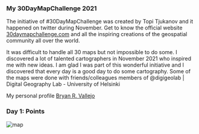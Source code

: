 ### My 30DayMapChallenge 2021 

The initiative of #30DayMapChallenge was created by Topi Tjukanov and it happened on twitter during November. Get to know the official website [30daymapchallenge.com](https://30daymapchallenge.com/) and all the inspiring creations of the geospatial community all over the world.

It was difficult to handle all 30 maps but not impossible to do some. I discovered a lot of talented cartographers in November 2021 who inspired me with new ideas. I am glad I was part of this wonderful initiative and I discovered that every day is a good day to do some cartography. Some of the maps were done with friends/colleagues members of @digigeolab | Digital Geography Lab - University of Helsinki

My personal profile [Bryan R. Vallejo](https://www.linkedin.com/in/bryanrvallejo/)

### Day 1: Points

![map](img/1_points.jpg)

```

```
